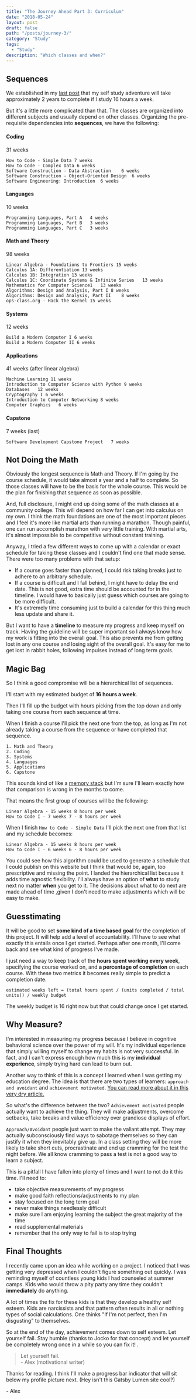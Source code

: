 ```yaml
---
title: "The Journey Ahead Part 3: Curriculum"
date: "2018-05-24"
layout: post
draft: false
path: "/posts/journey-3/"
category: "Study"
tags:
  - "Study"
description: "Which classes and when?"
---
```


## Sequences

We established in my [last post](/posts/journey-2/) that my self study adventure will take approximately 2 years to complete if I study 16 hours a week.

But it's a little more complicated than that. The classes are organized into different subjects and usually depend on other classes. Organizing the pre-requisite dependencies into __sequences__, we have the following:
#### Coding
31 weeks
```
How to Code - Simple Data 7 weeks
How to Code - Complex Data 6 weeks
Software Construction - Data Abstraction	6 weeks
Software Construction - Object-Oriented Design	6 weeks
Software Engineering: Introduction	6 weeks
```
#### Languages
10 weeks
```
Programming Languages, Part A	4 weeks
Programming Languages, Part B	3 weeks
Programming Languages, Part C	3 weeks
```
#### Math and Theory
98 weeks
```
Linear Algebra - Foundations to Frontiers 15 weeks
Calculus 1A: Differentiation 13 weeks
Calculus 1B: Integration 13 weeks
Calculus 1C: Coordinate Systems & Infinite Series	13 weeks
Mathematics for Computer Science1	13 weeks
Algorithms: Design and Analysis, Part I	8 weeks
Algorithms: Design and Analysis, Part II	8 weeks
ops-class.org - Hack the Kernel	15 weeks
```
#### Systems
12 weeks
```
Build a Modern Computer I 6 weeks
Build a Modern Computer II 6 weeks
```
#### Applications
41 weeks (after linear algebra)
```
Machine Learning 11 weeks
Introduction to Computer Science with Python 9 weeks
Databases	12 weeks
Cryptography I 6 weeks
Introduction to Computer Networking	8 weeks
Computer Graphics	6 weeks
```

#### Capstone
7 weeks (last)
```
Software Development Capstone Project	7 weeks
```

## Not Doing the Math

Obviously the longest sequence is Math and Theory. If I'm going by the course schedule, it would take almost a year and a half to complete. So those classes will have to be the basis for the whole course. This would be the plan for finishing that sequence as soon as possible.

And, full disclosure, I might end up doing some of the math classes at a community college. This will depend on how far I can get into calculus on my own. I think the math foundations are one of the most important pieces and I feel it's more like martial arts than running a marathon. Though painful, one can run accomplish marathon with very little training. With martial arts, it's almost impossible to be competitive without constant training.

Anyway, I tried a few different ways to come up with a calendar or exact schedule for taking these classes and I couldn't find one that made sense. There were too many problems with that setup:

- If a course goes faster than planned, I could risk taking breaks just to adhere to an arbitrary schedule.
- If a course is difficult and I fall behind, I might have to delay the end date. This is not good, extra time should be accounted for in the timeline. I would have to basically just guess which courses are going to be more difficult.
- It's extremely time consuming just to build a calendar for this thing much less update and share it.

But I want to have a __timeline__ to measure my progress and keep myself on track. Having the guideline will be super important so I always know how my work is fitting into the overall goal. This also prevents me from getting lost in any one course and losing sight of the overall goal. It's easy for me to get lost in rabbit holes, following impulses instead of long term goals.

## Magic Bag

So I think a good compromise will be a hierarchical list of sequences.

I'll start with my estimated budget of __16 hours a week__.

Then I'll fill up the budget with hours picking from the top down and only taking one course from each sequence at time.

When I finish a course I'll pick the next one from the top, as long as I'm not already taking a course from the sequence or have completed that sequence.

```
1. Math and Theory
2. Coding
3. Systems
4. Languages
5. Applications
6. Capstone
```

This sounds kind of like a [memory stack](https://en.wikipedia.org/wiki/Stack_(abstract_data_type)) but I'm sure I'll learn exactly how that comparison is wrong in the months to come.

That means the first group of courses will be the following:

```
Linear Algebra - 15 weeks 8 hours per week
How to Code I - 7 weeks 7 - 8 hours per week
```

When I finish `How to Code - Simple Data` I'll pick the next one from that list and my schedule becomes:

```
Linear Algebra - 15 weeks 8 hours per week
How to Code I - 6 weeks 6 - 8 hours per week
```

You could see how this algorithm could be used to generate a schedule that I could publish on this website but I think that would be, again, too prescriptive and missing the point. I landed the hierarchical list because it adds time agnostic flexibility. I'll always have an option of __what__ to study next no matter __when__ you get to it. The decisions about what to do next are made ahead of time ,given I don't need to make adjustments which will be easy to make.

## Guesstimating

It will be good to set __some kind of a time based goal__ for the completion of this project. It will help add a level of accountability. I'll have to see what exactly this entails once I get started. Perhaps after one month, I'll come back and see what kind of progress I've made.

I just need a way to keep track of the __hours spent working every week__, specifying the course worked on, and __a percentage of completion__ on each course. With these two metrics it becomes really simple to predict a completion date.

```
estimated weeks left = (total hours spent / (units completed / total units)) / weekly budget
```

The weekly budget is 16 right now but that could change once I get started.

## Why Measure?

I'm interested in measuring my progress because I believe in cognitive behavioral science over the power of my will. It's my individual experience that simply willing myself to change my habits is not very successful. In fact, and I can't express enough how much this is my __individual experience__, simply trying hard can lead to burn out.

Another way to think of this is a concept I learned when I was getting my education degree. The idea is that there are two types of learners: `approach and avoidant` and `achievement motivated`. [You can read more about it in this very dry article.](http://www.personalityresearch.org/papers/rabideau.html)

So what's the difference between the two? `Achievement motivated` people actually want to achieve the thing. They will make adjustments, overcome setbacks, take breaks and value efficiency over grandiose displays of effort.

`Approach/Avoidant` people just want to make the valiant attempt. They may actually subconsciously find ways to sabotage themselves so they can justify it when they inevitably give up. In a class setting they will be more likely to take short cuts, procrastinate and end up cramming for the test the night before. We all know cramming to pass a test is not a good way to learn a subject.

This is a pitfall I have fallen into plenty of times and I want to not do it this time. I'll need to:

- take objective measurements of my progress
- make good faith reflections/adjustments to my plan
- stay focused on the long term goal
- never make things needlessly difficult
- make sure I am enjoying learning the subject the great majority of the time
- read supplemental materials
- remember that the only way to fail is to stop trying

## Final Thoughts

I recently came upon an idea while working on a project. I noticed that I was getting very depressed when I couldn't figure something out quickly. I was reminding myself of countless young kids I had counseled at summer camps. Kids who would throw a pity party any time they couldn't __immediately__ do anything.

A lot of times the fix for these kids is that they develop a healthy self esteem. Kids are narcissists and that pattern often results in all or nothing types of social calculations. One thinks "If I'm not perfect, then I'm disgusting" to themselves.

So at the end of the day, achievement comes down to self esteem. Let yourself fail. Stay humble (thanks to Jocko for that concept) and let yourself be completely wrong once in a while so you can fix it! .

> Let yourself fail.<br>
> \- Alex (motivational writer)

Thanks for reading. I think I'll make a progress bar indicator that will sit below my profile picture next. (Hey isn't this Gatsby Lumen site cool?)

\- Alex
